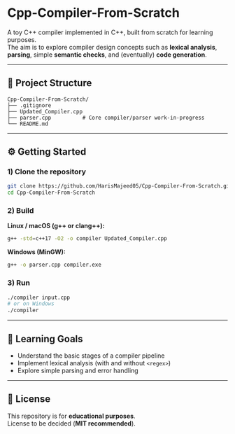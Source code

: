 # Cpp-Compiler-From-Scratch

A toy C++ compiler implemented in C++, built from scratch for learning purposes.  
The aim is to explore compiler design concepts such as **lexical analysis**, **parsing**, simple **semantic checks**, and (eventually) **code generation**.

---

## 📂 Project Structure

```text
Cpp-Compiler-From-Scratch/
├── .gitignore
├── Updated_Compiler.cpp                          
├── parser.cpp          # Core compiler/parser work-in-progress
└── README.md
```

---

## ⚙️ Getting Started

### 1) Clone the repository

```bash
git clone https://github.com/HarisMajeed05/Cpp-Compiler-From-Scratch.git
cd Cpp-Compiler-From-Scratch
```

### 2) Build

**Linux / macOS (g++ or clang++):**

```bash
g++ -std=c++17 -O2 -o compiler Updated_Compiler.cpp
```

**Windows (MinGW):**

```bash
g++ -o parser.cpp compiler.exe
```

### 3) Run

```bash
./compiler input.cpp
# or on Windows
./compiler
```

---

## 🎯 Learning Goals

- Understand the basic stages of a compiler pipeline
- Implement lexical analysis (with and without `<regex>`)
- Explore simple parsing and error handling


---

## 📜 License

This repository is for **educational purposes**.  
License to be decided (**MIT recommended**).
